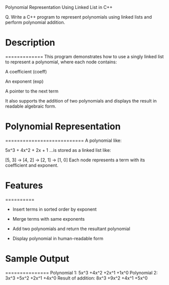 Polynomial Representation Using Linked List in C++

Q. Write a C++ program to represent polynomials using linked lists and perform polynomial addition.



# Description
=============
This program demonstrates how to use a singly linked list to represent a polynomial, where each node contains:

A coefficient (coeff)

An exponent (exp)

A pointer to the next term

It also supports the addition of two polynomials and displays the result in readable algebraic form.



# Polynomial Representation
===========================
A polynomial like:

5x^3 + 4x^2 + 2x + 1
...is stored as a linked list like:

[5, 3] → [4, 2] → [2, 1] → [1, 0]
Each node represents a term with its coefficient and exponent.



# Features
==========
* Insert terms in sorted order by exponent

* Merge terms with same exponents

* Add two polynomials and return the resultant polynomial

* Display polynomial in human-readable form



# Sample Output
===============
Polynomial 1: 5x^3 +4x^2 +2x^1 +1x^0 
Polynomial 2: 3x^3 +5x^2 +2x^1 +4x^0 
Result of addition: 8x^3 +9x^2 +4x^1 +5x^0 
